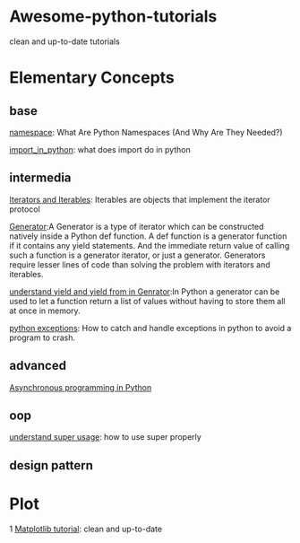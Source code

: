 # Awesome-python-tutorials
clean and up-to-date tutorials


# Elementary Concepts
## base
[namespace](https://code.tutsplus.com/tutorials/what-are-python-namespaces-and-why-are-they-needed--cms-28598): What Are Python Namespaces (And Why Are They Needed?)

[import_in_python](https://chrisyeh96.github.io/2017/08/08/definitive-guide-python-imports.html): what does import do in python

## intermedia
[Iterators and Iterables](https://www.agiliq.com/blog/2017/10/iterators-and-iterables/): Iterables are objects that implement the iterator protocol

[Generator](https://www.agiliq.com/blog/2017/11/how-python-generators-are-similar-iterators/):A Generator is a type of iterator which can be constructed natively inside a Python def function. A def function is a generator function if it contains any yield statements. And the immediate return value of calling such a function is a generator iterator, or just a generator. Generators require lesser lines of code than solving the problem with iterators and iterables.

[understand yield and yield from in Genrator](http://simeonvisser.com/posts/python-3-using-yield-from-in-generators-part-1.html):In Python a generator can be used to let a function return a list of values without having to store them all at once in memory.

[python exceptions](https://realpython.com/python-exceptions/): How to catch and handle exceptions in python to avoid a program to crash.
## advanced
[Asynchronous programming in Python](http://python.jobbole.com/88291/)
## oop
[understand super usage](http://python.jobbole.com/86787/): how to use super properly
## design pattern

# Plot
1 [Matplotlib tutorial](https://realpython.com/python-matplotlib-guide/): clean and up-to-date
